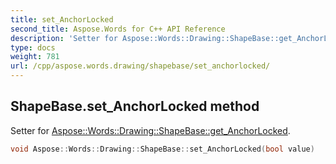 ```yaml
---
title: set_AnchorLocked
second_title: Aspose.Words for C++ API Reference
description: 'Setter for Aspose::Words::Drawing::ShapeBase::get_AnchorLocked.'
type: docs
weight: 781
url: /cpp/aspose.words.drawing/shapebase/set_anchorlocked/
---
```

## ShapeBase.set_AnchorLocked method


Setter for [Aspose::Words::Drawing::ShapeBase::get_AnchorLocked](../get_anchorlocked/).

```cpp
void Aspose::Words::Drawing::ShapeBase::set_AnchorLocked(bool value)
```

